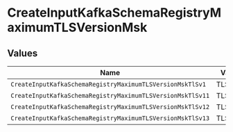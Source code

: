 # CreateInputKafkaSchemaRegistryMaximumTLSVersionMsk


## Values

| Name                                                       | Value                                                      |
| ---------------------------------------------------------- | ---------------------------------------------------------- |
| `CreateInputKafkaSchemaRegistryMaximumTLSVersionMskTlSv1`  | TLSv1                                                      |
| `CreateInputKafkaSchemaRegistryMaximumTLSVersionMskTlSv11` | TLSv1.1                                                    |
| `CreateInputKafkaSchemaRegistryMaximumTLSVersionMskTlSv12` | TLSv1.2                                                    |
| `CreateInputKafkaSchemaRegistryMaximumTLSVersionMskTlSv13` | TLSv1.3                                                    |